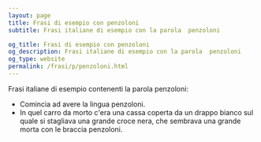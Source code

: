 ```yaml
---
layout: page
title: Frasi di esempio con penzoloni 
subtitle: Frasi italiane di esempio con la parola  penzoloni

og_title: Frasi di esempio con penzoloni 
og_description: Frasi italiane di esempio con la parola  penzoloni
og_type: website
permalink: /frasi/p/penzoloni.html
---
```


Frasi italiane di esempio contenenti la parola penzoloni:


- Comincia ad avere la lingua penzoloni.
- In quel carro da morto c'era una cassa coperta da un drappo bianco sul quale si stagliava una grande croce nera, che sembrava una grande morta con le braccia penzoloni.

